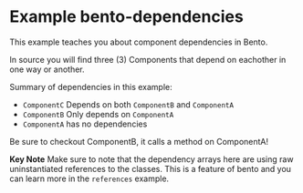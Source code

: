 # Example bento-dependencies

This example teaches you about component dependencies in Bento.

In source you will find three (3) Components that depend on eachother in one
way or another.

Summary of dependencies in this example:
* `ComponentC` Depends on both `ComponentB` and `ComponentA`
* `ComponentB` Only depends on `ComponentA`
* `ComponentA` has no dependencies

Be sure to checkout ComponentB, it calls a method on ComponentA!

**Key Note** Make sure to note that the dependency arrays here are using raw uninstantiated references to the classes. This is a feature of bento and you can learn more in the `references` example.
